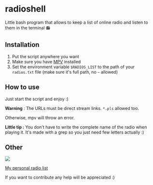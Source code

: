 # radioshell
Little bash program that allows to keep a list of online radio and listen to them in the terminal 📻

## Installation
1. Put the script anywhere you want
2. Make sure you have [MPV](https://mpv.io/) installed
3. Set the environment variable `$RADIOS_LIST` to the path of your `radios.txt` file (make sure it's full path, no `~` allowed)

## How to use

Just start the script and enjoy :)

**Warning** : The URLs must be direct stream links. `*.pls` allowed too.

Otherwise, mpv will throw an error.

**Little tip :** You don't have to write the complete name of the radio when playing it. It's made with a grep so you just need few letters actually :)

## Other

![](https://tilde.town/~von/assets/media/sFU6.png)

[My personal radio list](https://cloud.disroot.org/s/aDxzaQzq5Jw8Wak)

If you want to contribute any help will be appreciated :)
